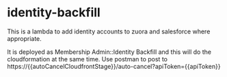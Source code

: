# identity-backfill

This is a lambda to add identity accounts to zuora and salesforce where appropriate.

It is deployed as Membership Admin::Identity Backfill and this will do the cloudformation at the same time.
Use postman to post to https://{{autoCancelCloudfrontStage}}/auto-cancel?apiToken={{apiToken}}